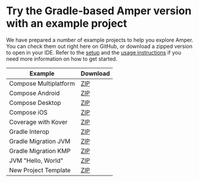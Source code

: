 # Try the Gradle-based Amper version with an example project

We have prepared a number of example projects to help you explore Amper. You can check them out right here on GitHub, or download a zipped version to open in your IDE.
Refer to the [setup](../docs/Setup.md) and the [usage instructions](../docs/Usage.md#using-the-gradle-based-amper-version-from-the-command-line) if you need more information on how to get started.

| Example               | Download                                                                                                                         |
|-----------------------|----------------------------------------------------------------------------------------------------------------------------------|
| Compose Multiplatform | [ZIP](https://hoover.fly.dev/download-zip/repo?user=JetBrains&name=amper&branch=release/0.4&path=/examples-gradle/compose-multiplatform) |
| Compose Android       | [ZIP](https://hoover.fly.dev/download-zip/repo?user=JetBrains&name=amper&branch=release/0.4&path=/examples-gradle/compose-android)       |
| Compose Desktop       | [ZIP](https://hoover.fly.dev/download-zip/repo?user=JetBrains&name=amper&branch=release/0.4&path=/examples-gradle/compose-desktop)       |
| Compose iOS           | [ZIP](https://hoover.fly.dev/download-zip/repo?user=JetBrains&name=amper&branch=release/0.4&path=/examples-gradle/compose-ios)           |
| Coverage with Kover   | [ZIP](https://hoover.fly.dev/download-zip/repo?user=JetBrains&name=amper&branch=release/0.4&path=/examples-gradle/coverage)              |
| Gradle Interop        | [ZIP](https://hoover.fly.dev/download-zip/repo?user=JetBrains&name=amper&branch=release/0.4&path=/examples-gradle/gradle-interop)        |
| Gradle Migration JVM  | [ZIP](https://hoover.fly.dev/download-zip/repo?user=JetBrains&name=amper&branch=release/0.4&path=/examples-gradle/gradle-migration-jvm)  |
| Gradle Migration KMP  | [ZIP](https://hoover.fly.dev/download-zip/repo?user=JetBrains&name=amper&branch=release/0.4&path=/examples-gradle/gradle-migration-kmp)  |
| JVM "Hello, World"    | [ZIP](https://hoover.fly.dev/download-zip/repo?user=JetBrains&name=amper&branch=release/0.4&path=/examples-gradle/jvm)                   |
| New Project Template  | [ZIP](https://hoover.fly.dev/download-zip/repo?user=JetBrains&name=amper&branch=release/0.4&path=/examples-gradle/new-project-template)  |

